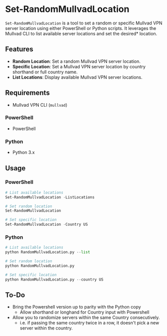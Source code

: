# Set-RandomMullvadLocation

`Set-RandomMullvadLocation` is a tool to set a random or specific Mullvad VPN server location using either PowerShell or Python scripts. It leverages the Mullvad CLI to list available server locations and set the desired* location.

## Features

- **Random Location**: Set a random Mullvad VPN server location.
- **Specific Location**: Set a Mullvad VPN server location by country shorthand or full country name.
- **List Locations**: Display available Mullvad VPN server locations.

## Requirements

- Mullvad VPN CLI (`mullvad`)

### PowerShell

- PowerShell

### Python

- Python 3.x

## Usage

### PowerShell

```powershell
# List available locations
Set-RandomMullvadLocation -ListLocations

# Set random location
Set-RandomMullvadLocation

# Set specific location
Set-RandomMullvadLocation -Country US
```

### Python

```python
# List available locations
python RandomMullvadLocation.py --list

# Set random location
python RandomMullvadLocation.py

# Set specific location
python RandomMullvadLocation.py --country US
```

## To-Do
- Bring the Powershell version up to parity with the Python copy
  - Allow shorthand or longhand for Country input with Powershell
- Allow you to randomize servers within the same Country consecutively.
  - i.e. if passing the same country twice in a row, it doesn't pick a new server within the country.
